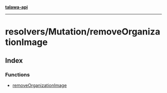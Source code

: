 [**talawa-api**](../../../README.md)

***

# resolvers/Mutation/removeOrganizationImage

## Index

### Functions

- [removeOrganizationImage](functions/removeOrganizationImage.md)
